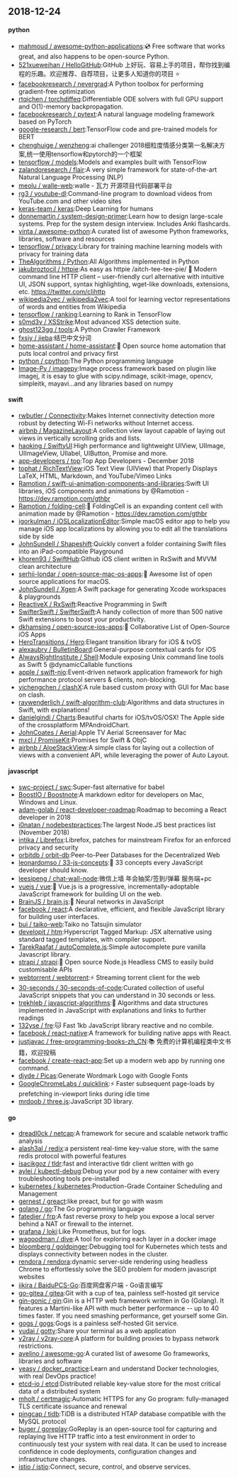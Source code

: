 ## 2018-12-24

#### python
* [mahmoud / awesome-python-applications](https://github.com/mahmoud/awesome-python-applications):💿
Free software that works great, and also happens to be open-source Python.
* [521xueweihan / HelloGitHub](https://github.com/521xueweihan/HelloGitHub):GitHub 上好玩、容易上手的项目，帮你找到编程的乐趣。欢迎推荐、自荐项目，让更多人知道你的项目
⭐️
* [facebookresearch / nevergrad](https://github.com/facebookresearch/nevergrad):A Python toolbox for performing gradient-free optimization
* [rtqichen / torchdiffeq](https://github.com/rtqichen/torchdiffeq):Differentiable ODE solvers with full GPU support and O(1)-memory backpropagation.
* [facebookresearch / pytext](https://github.com/facebookresearch/pytext):A natural language modeling framework based on PyTorch
* [google-research / bert](https://github.com/google-research/bert):TensorFlow code and pre-trained models for BERT
* [chenghuige / wenzheng](https://github.com/chenghuige/wenzheng):ai challenger 2018细粒度情感分类第一名解决方案,统一使用tensorflow和pytorch的一个框架
* [tensorflow / models](https://github.com/tensorflow/models):Models and examples built with TensorFlow
* [zalandoresearch / flair](https://github.com/zalandoresearch/flair):A very simple framework for state-of-the-art Natural Language Processing (NLP)
* [meolu / walle-web](https://github.com/meolu/walle-web):walle - 瓦力 开源项目代码部署平台
* [rg3 / youtube-dl](https://github.com/rg3/youtube-dl):Command-line program to download videos from YouTube.com and other video sites
* [keras-team / keras](https://github.com/keras-team/keras):Deep Learning for humans
* [donnemartin / system-design-primer](https://github.com/donnemartin/system-design-primer):Learn how to design large-scale systems. Prep for the system design interview. Includes Anki flashcards.
* [vinta / awesome-python](https://github.com/vinta/awesome-python):A curated list of awesome Python frameworks, libraries, software and resources
* [tensorflow / privacy](https://github.com/tensorflow/privacy):Library for training machine learning models with privacy for training data
* [TheAlgorithms / Python](https://github.com/TheAlgorithms/Python):All Algorithms implemented in Python
* [jakubroztocil / httpie](https://github.com/jakubroztocil/httpie):As easy as httpie /aitch-tee-tee-pie/ 🥧 Modern command line HTTP client – user-friendly curl alternative with intuitive UI, JSON support, syntax highlighting, wget-like downloads, extensions, etc. https://twitter.com/clihttp
* [wikipedia2vec / wikipedia2vec](https://github.com/wikipedia2vec/wikipedia2vec):A tool for learning vector representations of words and entities from Wikipedia
* [tensorflow / ranking](https://github.com/tensorflow/ranking):Learning to Rank in TensorFlow
* [s0md3v / XSStrike](https://github.com/s0md3v/XSStrike):Most advanced XSS detection suite.
* [ghost123gg / tools](https://github.com/ghost123gg/tools):A Python Crawler Framework
* [fxsjy / jieba](https://github.com/fxsjy/jieba):结巴中文分词
* [home-assistant / home-assistant](https://github.com/home-assistant/home-assistant):🏡
Open source home automation that puts local control and privacy first
* [python / cpython](https://github.com/python/cpython):The Python programming language
* [Image-Py / imagepy](https://github.com/Image-Py/imagepy):Image process framework based on plugin like imagej, it is esay to glue with scipy.ndimage, scikit-image, opencv, simpleitk, mayavi...and any libraries based on numpy

#### swift
* [rwbutler / Connectivity](https://github.com/rwbutler/Connectivity):Makes Internet connectivity detection more robust by detecting Wi-Fi networks without Internet access.
* [airbnb / MagazineLayout](https://github.com/airbnb/MagazineLayout):A collection view layout capable of laying out views in vertically scrolling grids and lists.
* [haoking / SwiftyUI](https://github.com/haoking/SwiftyUI):High performance and lightweight UIView, UIImage, UIImageView, UIlabel, UIButton, Promise and more.
* [app-developers / top](https://github.com/app-developers/top):Top App Developers - December 2018
* [tophat / RichTextView](https://github.com/tophat/RichTextView):iOS Text View (UIView) that Properly Displays LaTeX, HTML, Markdown, and YouTube/Vimeo Links
* [Ramotion / swift-ui-animation-components-and-libraries](https://github.com/Ramotion/swift-ui-animation-components-and-libraries):Swift UI libraries, iOS components and animations by @Ramotion - https://dev.ramotion.com/gthbr
* [Ramotion / folding-cell](https://github.com/Ramotion/folding-cell):📃
FoldingCell is an expanding content cell with animation made by @Ramotion - https://dev.ramotion.com/gthbr
* [igorkulman / iOSLocalizationEditor](https://github.com/igorkulman/iOSLocalizationEditor):Simple macOS editor app to help you manage iOS app localizations by allowing you to edit all the translations side by side
* [JohnSundell / Shapeshift](https://github.com/JohnSundell/Shapeshift):Quickly convert a folder containing Swift files into an iPad-compatible Playground
* [khoren93 / SwiftHub](https://github.com/khoren93/SwiftHub):Github iOS client written in RxSwift and MVVM clean architecture
* [serhii-londar / open-source-mac-os-apps](https://github.com/serhii-londar/open-source-mac-os-apps):🚀
Awesome list of open source applications for macOS.
* [JohnSundell / Xgen](https://github.com/JohnSundell/Xgen):A Swift package for generating Xcode workspaces & playgrounds
* [ReactiveX / RxSwift](https://github.com/ReactiveX/RxSwift):Reactive Programming in Swift
* [SwifterSwift / SwifterSwift](https://github.com/SwifterSwift/SwifterSwift):A handy collection of more than 500 native Swift extensions to boost your productivity.
* [dkhamsing / open-source-ios-apps](https://github.com/dkhamsing/open-source-ios-apps):📱
Collaborative List of Open-Source iOS Apps
* [HeroTransitions / Hero](https://github.com/HeroTransitions/Hero):Elegant transition library for iOS & tvOS
* [alexaubry / BulletinBoard](https://github.com/alexaubry/BulletinBoard):General-purpose contextual cards for iOS
* [AlwaysRightInstitute / Shell](https://github.com/AlwaysRightInstitute/Shell):Module exposing Unix command line tools as Swift 5 @dynamicCallable functions
* [apple / swift-nio](https://github.com/apple/swift-nio):Event-driven network application framework for high performance protocol servers & clients, non-blocking.
* [yichengchen / clashX](https://github.com/yichengchen/clashX):A rule based custom proxy with GUI for Mac base on clash.
* [raywenderlich / swift-algorithm-club](https://github.com/raywenderlich/swift-algorithm-club):Algorithms and data structures in Swift, with explanations!
* [danielgindi / Charts](https://github.com/danielgindi/Charts):Beautiful charts for iOS/tvOS/OSX! The Apple side of the crossplatform MPAndroidChart.
* [JohnCoates / Aerial](https://github.com/JohnCoates/Aerial):Apple TV Aerial Screensaver for Mac
* [mxcl / PromiseKit](https://github.com/mxcl/PromiseKit):Promises for Swift & ObjC
* [airbnb / AloeStackView](https://github.com/airbnb/AloeStackView):A simple class for laying out a collection of views with a convenient API, while leveraging the power of Auto Layout.

#### javascript
* [swc-project / swc](https://github.com/swc-project/swc):Super-fast alternative for babel
* [BoostIO / Boostnote](https://github.com/BoostIO/Boostnote):A markdown editor for developers on Mac, Windows and Linux.
* [adam-golab / react-developer-roadmap](https://github.com/adam-golab/react-developer-roadmap):Roadmap to becoming a React developer in 2018
* [i0natan / nodebestpractices](https://github.com/i0natan/nodebestpractices):The largest Node.JS best practices list (November 2018)
* [intika / Librefox](https://github.com/intika/Librefox):Librefox, patches for mainstream Firefox for an enforced privacy and security
* [orbitdb / orbit-db](https://github.com/orbitdb/orbit-db):Peer-to-Peer Databases for the Decentralized Web
* [leonardomso / 33-js-concepts](https://github.com/leonardomso/33-js-concepts):📜
33 concepts every JavaScript developer should know.
* [leesipeng / chat-wall-node](https://github.com/leesipeng/chat-wall-node):微信上墙 年会抽奖/签到/弹幕 服务端+pc
* [vuejs / vue](https://github.com/vuejs/vue):🖖
Vue.js is a progressive, incrementally-adoptable JavaScript framework for building UI on the web.
* [BrainJS / brain.js](https://github.com/BrainJS/brain.js):🤖
Neural networks in JavaScript
* [facebook / react](https://github.com/facebook/react):A declarative, efficient, and flexible JavaScript library for building user interfaces.
* [bui / taiko-web](https://github.com/bui/taiko-web):Taiko no Tatsujin simulator
* [developit / htm](https://github.com/developit/htm):Hyperscript Tagged Markup: JSX alternative using standard tagged templates, with compiler support.
* [TarekRaafat / autoComplete.js](https://github.com/TarekRaafat/autoComplete.js):Simple autocomplete pure vanilla Javascript library.
* [strapi / strapi](https://github.com/strapi/strapi):🚀
Open source Node.js Headless CMS to easily build customisable APIs
* [webtorrent / webtorrent](https://github.com/webtorrent/webtorrent):⚡️
Streaming torrent client for the web
* [30-seconds / 30-seconds-of-code](https://github.com/30-seconds/30-seconds-of-code):Curated collection of useful JavaScript snippets that you can understand in 30 seconds or less.
* [trekhleb / javascript-algorithms](https://github.com/trekhleb/javascript-algorithms):📝
Algorithms and data structures implemented in JavaScript with explanations and links to further readings
* [132yse / fre](https://github.com/132yse/fre):🐱
Fast 1kb JavaScript library reactive and no combile.
* [facebook / react-native](https://github.com/facebook/react-native):A framework for building native apps with React.
* [justjavac / free-programming-books-zh_CN](https://github.com/justjavac/free-programming-books-zh_CN):📚
免费的计算机编程类中文书籍，欢迎投稿
* [facebook / create-react-app](https://github.com/facebook/create-react-app):Set up a modern web app by running one command.
* [djyde / Picas](https://github.com/djyde/Picas):Generate Wordmark Logo with Google Fonts
* [GoogleChromeLabs / quicklink](https://github.com/GoogleChromeLabs/quicklink):⚡️
Faster subsequent page-loads by prefetching in-viewport links during idle time
* [mrdoob / three.js](https://github.com/mrdoob/three.js):JavaScript 3D library.

#### go
* [dreadl0ck / netcap](https://github.com/dreadl0ck/netcap):A framework for secure and scalable network traffic analysis
* [alash3al / redix](https://github.com/alash3al/redix):a persistent real-time key-value store, with the same redis protocol with powerful features
* [isacikgoz / tldr](https://github.com/isacikgoz/tldr):fast and interactive tldr client written with go
* [aylei / kubectl-debug](https://github.com/aylei/kubectl-debug):Debug your pod by a new container with every troubleshooting tools pre-installed
* [kubernetes / kubernetes](https://github.com/kubernetes/kubernetes):Production-Grade Container Scheduling and Management
* [gernest / greact](https://github.com/gernest/greact):like preact, but for go with wasm
* [golang / go](https://github.com/golang/go):The Go programming language
* [fatedier / frp](https://github.com/fatedier/frp):A fast reverse proxy to help you expose a local server behind a NAT or firewall to the internet.
* [grafana / loki](https://github.com/grafana/loki):Like Prometheus, but for logs.
* [wagoodman / dive](https://github.com/wagoodman/dive):A tool for exploring each layer in a docker image
* [bloomberg / goldpinger](https://github.com/bloomberg/goldpinger):Debugging tool for Kubernetes which tests and displays connectivity between nodes in the cluster.
* [rendora / rendora](https://github.com/rendora/rendora):dynamic server-side rendering using headless Chrome to effortlessly solve the SEO problem for modern javascript websites
* [iikira / BaiduPCS-Go](https://github.com/iikira/BaiduPCS-Go):百度网盘客户端 - Go语言编写
* [go-gitea / gitea](https://github.com/go-gitea/gitea):Git with a cup of tea, painless self-hosted git service
* [gin-gonic / gin](https://github.com/gin-gonic/gin):Gin is a HTTP web framework written in Go (Golang). It features a Martini-like API with much better performance -- up to 40 times faster. If you need smashing performance, get yourself some Gin.
* [gogs / gogs](https://github.com/gogs/gogs):Gogs is a painless self-hosted Git service.
* [yudai / gotty](https://github.com/yudai/gotty):Share your terminal as a web application
* [v2ray / v2ray-core](https://github.com/v2ray/v2ray-core):A platform for building proxies to bypass network restrictions.
* [avelino / awesome-go](https://github.com/avelino/awesome-go):A curated list of awesome Go frameworks, libraries and software
* [yeasy / docker_practice](https://github.com/yeasy/docker_practice):Learn and understand Docker technologies, with real DevOps practice!
* [etcd-io / etcd](https://github.com/etcd-io/etcd):Distributed reliable key-value store for the most critical data of a distributed system
* [mholt / certmagic](https://github.com/mholt/certmagic):Automatic HTTPS for any Go program: fully-managed TLS certificate issuance and renewal
* [pingcap / tidb](https://github.com/pingcap/tidb):TiDB is a distributed HTAP database compatible with the MySQL protocol
* [buger / goreplay](https://github.com/buger/goreplay):GoReplay is an open-source tool for capturing and replaying live HTTP traffic into a test environment in order to continuously test your system with real data. It can be used to increase confidence in code deployments, configuration changes and infrastructure changes.
* [istio / istio](https://github.com/istio/istio):Connect, secure, control, and observe services.
